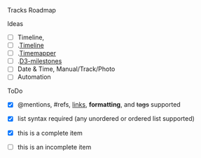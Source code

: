 Tracks Roadmap

Ideas
- [ ] Timeline, 
- [ ] .[Timeline](http://timeline.knightlab.com)
- [ ] .[Timemapper](http://timemapper.okfnlabs.org)      
- [ ] .[D3-milestones](http://github.com/walterra/d3-milestones)
- [ ] Date & Time, Manual/Track/Photo
- [ ] Automation

ToDo
- [x] @mentions, #refs, [links](), **formatting**, and <del>tags</del> supported
- [x] list syntax required (any unordered or ordered list supported)
- [x] this is a complete item
- [ ] this is an incomplete item

